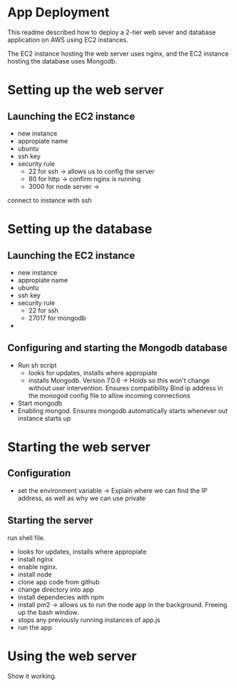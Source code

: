 # App Deployment

This readme described how to deploy a 2-tier web sever and database application on AWS using EC2 instances. 

The EC2 instance hosting the web server uses nginx, and the EC2 instance hosting the database uses Mongodb.

# Setting up the web server
## Launching the EC2 instance
- new instance
- appropiate name
- ubuntu
- ssh key
- security rule
  - 22 for ssh -> allows us to config the server
  - 80 for http -> confirm nginx is running
  - 3000 for node server -> 

connect to instance with ssh

# Setting up the database
## Launching the EC2 instance
- new instance
- appropiate name
- ubuntu
- ssh key
- security rule
  - 22 for ssh
  - 27017 for mongodb
- 

## Configuring and starting the Mongodb database
- Run sh script
  - looks for updates, installs where appropiate
  - installs Mongodb. Version 7.0.6 -> Holds so this won't change without user intervention. Ensures compatibility
  Bind ip address in the monogod config file to allow incoming connections
- Start mongodb
- Enabling mongod. Ensures mongodb automatically starts whenever out instance starts up 

# Starting the web server
## Configuration
- set the environment variable -> Explain where we can find the IP address, as well as why we can use private



## Starting the server
run shell file.
  - looks for updates, installs where appropiate
  - install nginx
  - enable nginx.
  - install node
  - clone app code from github
  - change directory into app
  - install dependecies with npm
  - install pm2 -> allows us to run the node app in the background. Freeing up the bash window. 
  - stops any previously running instances of app.js 
  - run the app

# Using the web server
Show it working.
